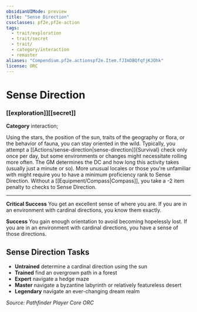 ```yaml
---
obsidianUIMode: preview
title: "Sense Direction"
cssclasses: pf2e,pf2e-action
tags:
  - trait/exploration
  - trait/secret
  - trait/
  - category/interaction
  - remaster
aliases: "Compendium.pf2e.actionspf2e.Item.fJImDBQfqfjKJOhk"
license: ORC
---
```

# Sense Direction

### [[exploration]][[secret]]

**Category** interaction; 




Using the stars, the position of the sun, traits of the geography or flora, or the behavior of fauna, you can stay oriented in the wild. Typically, you attempt a [[Actions/sense-direction|sense-direction]]{Survival} check only once per day, but some environments or changes might necessitate rolling more often. The GM determines the DC and how long this activity takes (usually just a minute or so). More unusual locales or those you're unfamiliar with might require you to have a minimum proficiency rank to Sense Direction. Without a [[Equipment/Compass|Compass]], you take a -2 item penalty to checks to Sense Direction.

* * *

**Critical Success** You get an excellent sense of where you are. If you are in an environment with cardinal directions, you know them exactly.

**Success** You gain enough orientation to avoid becoming hopelessly lost. If you are in an environment with cardinal directions, you have a sense of those directions.

## Sense Direction Tasks

*   **Untrained** determine a cardinal direction using the sun
*   **Trained** find an overgrown path in a forest
*   **Expert** navigate a hedge maze
*   **Master** navigate a byzantine labyrinth or relatively featureless desert
*   **Legendary** navigate an ever-changing dream realm

*Source: Pathfinder Player Core*
*ORC*